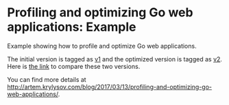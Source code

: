Profiling and optimizing Go web applications: Example
=====================================================

Example showing how to profile and optimize Go web applications.

The initial version is tagged as [v1](https://github.com/akrylysov/goprofex/tree/v1) and the optimized version is tagged as [v2](https://github.com/akrylysov/goprofex/tree/v2).
Here is [the link](https://github.com/akrylysov/goprofex/compare/v1...v2) to compare these two versions.

You can find more details at <http://artem.krylysov.com/blog/2017/03/13/profiling-and-optimizing-go-web-applications/>.
